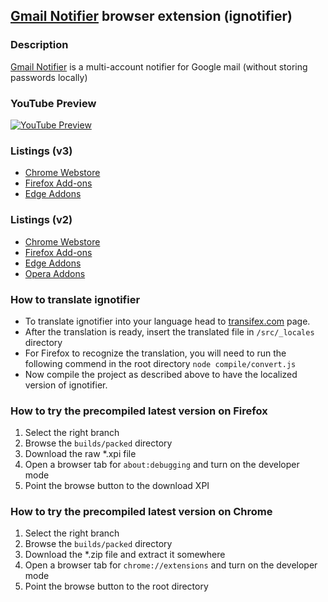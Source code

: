 ## [Gmail Notifier](https://add0n.com/gmail-notifier.html) browser extension (ignotifier)

### Description
[Gmail Notifier](https://add0n.com/gmail-notifier.html) is a multi-account notifier for Google mail (without storing passwords locally)

### YouTube Preview
[![YouTube Preview](https://img.youtube.com/vi/5Z2huN_GNkA/0.jpg)](https://www.youtube.com/watch?v=5Z2huN_GNkA)

### Listings (v3)

 * [Chrome Webstore](https://chrome.google.com/webstore/detail/gmail-notifier-developer/inglgcknnendooehdkhplbmhhbfkngmg)
 * [Firefox Add-ons](https://addons.mozilla.org/firefox/addon/gmail-notifier-dev-edition/)
 * [Edge Addons](https://microsoftedge.microsoft.com/addons/detail/jhgfdokolagmnmjggpipkdefblhlhaap)

### Listings (v2)

 * [Chrome Webstore](https://chrome.google.com/webstore/detail/gmail-notifier/dcjichoefijpinlfnjghokpkojhlhkgl)
 * [Firefox Add-ons](https://addons.mozilla.org/firefox/addon/gmail-notifier-restartless/)
 * [Edge Addons](https://microsoftedge.microsoft.com/addons/detail/cmhmeappbhdaifkknkhdnmogalbnhloa)
 * [Opera Addons](https://addons.opera.com/extensions/details/gmail-notifier/)

### How to translate ignotifier
* To translate ignotifier into your language head to [transifex.com](https://www.transifex.com/projects/p/gmail-notifier-addon) page.
* After the translation is ready, insert the translated file in `/src/_locales` directory
* For Firefox to recognize the translation, you will need to run the following commend in the root directory
`node compile/convert.js`
* Now compile the project as described above to have the localized version of ignotifier.

### How to try the precompiled latest version on Firefox
1. Select the right branch
2. Browse the `builds/packed` directory
3. Download the raw *.xpi file
4. Open a browser tab for `about:debugging` and turn on the developer mode
5. Point the browse button to the download XPI

### How to try the precompiled latest version on Chrome
1. Select the right branch
2. Browse the `builds/packed` directory
3. Download the *.zip file and extract it somewhere
4. Open a browser tab for `chrome://extensions` and turn on the developer mode
5. Point the browse button to the root directory
